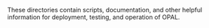 These directories contain scripts, documentation, and other helpful information for deployment, testing, and operation of OPAL.
